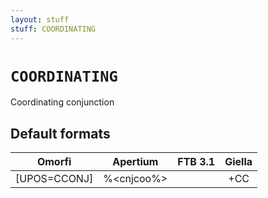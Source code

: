 ```yaml
---
layout: stuff
stuff: COORDINATING
---
```

# ` COORDINATING `

Coordinating conjunction

## Default formats
| Omorfi | Apertium | FTB 3.1 | Giella |
|:------:|:--------:|:-------:|:------:|
| [UPOS=CCONJ] | %<cnjcoo%> |  | +CC  |
